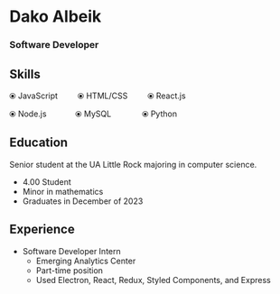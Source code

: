 # Dako Albeik
### Software Developer
## Skills
&#10687; JavaScript &nbsp;&nbsp;&nbsp;&nbsp;&nbsp;&nbsp;&nbsp; 	&#10687; HTML/CSS &nbsp;&nbsp;&nbsp;&nbsp;&nbsp;&nbsp;&nbsp; 	&#10687; React.js

&#10687; Node.js &nbsp;&nbsp;&nbsp;&nbsp;&nbsp;&nbsp;&nbsp;&nbsp;&nbsp;&nbsp;&nbsp; 	&#10687; MySQL &nbsp;&nbsp;&nbsp;&nbsp;&nbsp;&nbsp;&nbsp;&nbsp;&nbsp;&nbsp;&thinsp;&thinsp;&thinsp; &#10687; Python
## Education
Senior student at the UA Little Rock majoring in computer science.
* 4.00 Student
* Minor in mathematics
* Graduates in December of 2023
## Experience
* Software Developer Intern
  * Emerging Analytics Center
  * Part-time position
  * Used Electron, React, Redux, Styled Components, and Express 

<!---
dakoalbeik/dakoalbeik is a ✨ special ✨ repository because its `README.md` (this file) appears on your GitHub profile.
You can click the Preview link to take a look at your changes.
--->
